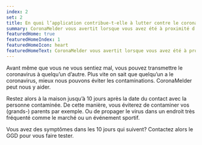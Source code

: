 ```yaml
---
index: 2
set: 2
title: En quoi l’application contribue-t-elle à lutter contre le coronavirus?
summary: CoronaMelder vous avertit lorsque vous avez été à proximité d’une personne qui a le coronavirus.
featuredHome: true
featuredHomeIndex: 1
featuredHomeIcon: heart
featuredHomeText: CoronaMelder vous avertit lorsque vous avez été à proximité d’une personne qui a le coronavirus.
---
```


Avant même que vous ne vous sentiez mal, vous pouvez transmettre le coronavirus à quelqu’un d’autre. Plus vite on sait que quelqu’un a le coronavirus, mieux nous pouvons éviter les contaminations. CoronaMelder peut nous y aider. 

Restez alors à la maison jusqu’à 10 jours après la date du contact avec la personne contaminée. De cette manière, vous éviterez de contaminer vos (grands-) parents par exemple. Ou de propager le virus dans un endroit très fréquenté comme le marché ou un événement sportif. 

Vous avez des symptômes dans les 10 jours qui suivent?
Contactez alors le GGD pour vous faire tester.
